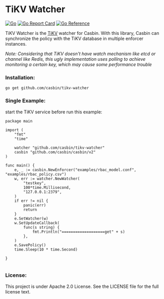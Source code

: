 # TiKV Watcher

[![Go](https://github.com/casbin/tikv-watcher/actions/workflows/go.yml/badge.svg)](https://github.com/casbin/tikv-watcher/actions/workflows/go.yml)
[![Go Report Card](https://goreportcard.com/badge/github.com/casbin/tikv-watcher)](https://goreportcard.com/report/github.com/casbin/tikv-watcher)
[![Go Reference](https://pkg.go.dev/badge/github.com/casbin/tikv-watcher.svg)](https://pkg.go.dev/github.com/casbin/tikv-watcher)

TiKV Watcher is the [TiKV](https://github.com/tikv/tikv) watcher for Casbin. With this library, Casbin can synchronize the policy with the TiKV database in multiple enforcer instances.

*Note: Considering that TiKV doesn't have watch mechanism like etcd or channel like Redis, this ugly implementation uses polling to achieve monitoring a certain key, which may cause some performance trouble*

### Installation:

```shell
go get github.com/casbin/tikv-watcher
```

### Single Example:

start the TiKV service before run this example:

```golang
package main

import (
	"fmt"
	"time"

	watcher "github.com/casbin/tikv-watcher"
	casbin "github.com/casbin/casbin/v2"
)

func main() {
	e, _ := casbin.NewEnforcer("examples/rbac_model.conf", "examples/rbac_policy.csv")
	w, err := watcher.NewWatcher(
		"testkey",
		100*time.Millisecond,
		"127.0.0.1:2379",
	)
	if err != nil {
		panic(err)
		return
	}
	e.SetWatcher(w)
	w.SetUpdateCallback(
		func(s string) {
			fmt.Println("===================get" + s)
		},
	)
	e.SavePolicy()
	time.Sleep(10 * time.Second)

}


```

### License:

This project is under Apache 2.0 License. See the LICENSE file for the full license text.
